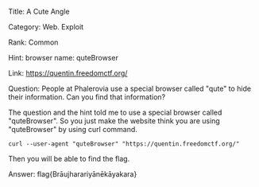 Title: A Cute Angle

Category: Web. Exploit

Rank: Common

Hint: browser name: quteBrowser

Link: https://quentin.freedomctf.org/

Question: People at Phalerovia use a special browser called "qute" to hide their information. Can you find that information?

The question and the hint told me to use a special browser called "quteBrowser". So you just make the website think you are using "quteBrowser" by using curl command.

```
curl --user-agent "quteBrowser" "https://quentin.freedomctf.org/"
```

Then you will be able to find the flag.

Answer: flag{Brāujharariyānēkāyakara}
